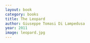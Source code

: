 ```yaml
---
layout: book
category: books
title: The Leopard
author: Giuseppe Tomasi Di Lampedusa
year: 2011
image: leopard.jpg
---
```

